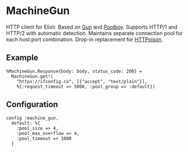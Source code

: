 # MachineGun

HTTP client for Elixir. Based on [Gun](https://github.com/ninenines/gun) and [Poolboy](https://github.com/devinus/poolboy). Supports HTTP/1 and HTTP/2 with automatic detection. Maintains separate connection pool for each host:port combination. Drop-in replacement for [HTTPoison](https://github.com/edgurgel/httpoison).

## Example

```
%MachineGun.Response{body: body, status_code: 200} =
  MachineGun.get!(
    "https://ifconfig.co", [{"accept", "text/plain"}],
    %{:request_timeout => 5000, :pool_group => :default})
```

## Configuration

```
config :machine_gun,
  default: %{
    :pool_size => 4,
    :pool_max_overflow => 4,
    :pool_timeout => 1000
  }
```